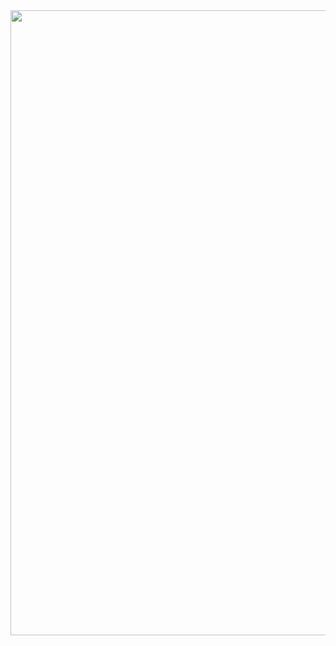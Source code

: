 <img src="Readme.svg" width="1000" height="1000">

<div style='clip: rect(0 0 0 0);clip-path: inset(50%);height: 1px;overflow: hidden;position: absolute;white-space: nowrap;width: 1px;white-space:nowrap;word-wrap:normal;'>
  
  <h1>Hi there 👋, I'm Travis Waith-Mair</h1>
  
</div>
